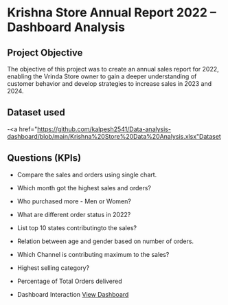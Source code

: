 # Krishna Store Annual Report 2022 – Dashboard Analysis
## Project Objective
The objective of this project was to create an annual sales report for 2022, enabling the Vrinda Store owner to gain a deeper understanding of customer behavior and develop strategies to increase sales in 2023 and 2024.
## Dataset used
-<a href="https://github.com/kalpesh2541/Data-analysis-dashboard/blob/main/Krishna%20Store%20Data%20Analysis.xlsx"Dataset</a>

## Questions (KPIs)
- Compare the sales and orders using single chart.
- Which month got the highest sales and orders?
- Who purchased more - Men or Women?
- What are different order status in 2022?
- List top 10 states contributingto the sales?
- Relation between age and gender based on number of orders.
- Which Channel is contributing maximum to the sales?
- Highest selling category?
- Percentage of Total Orders delivered

- Dashboard Interaction <a href="https://github.com/ritikbh193/Data-Analytics-with-Excel/blob/main/Dashboard_Image.png">View Dashboard</a>
